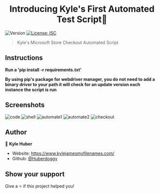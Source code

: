 <h1 align="center">Introducing Kyle's First Automated Test Script👋</h1>
<p>
  <img alt="Version" src="https://img.shields.io/badge/version-1.0.0-blue.svg?cacheSeconds=2592000" />
  <a href="#" target="_blank">
    <img alt="License: ISC" src="https://img.shields.io/badge/License-ISC-yellow.svg" />
  </a>
</p>

> Kyle's Microsoft Store Checkout Automated Script

## Instructions
**Run a 'pip install -r requirements.txt'**

**By using pip's package for webdriver manager, you do not need to add a binary driver to your path it will check for an update version each instance the script is run**


## Screenshots

![code](https://user-images.githubusercontent.com/16614357/94346112-2bc84300-fff0-11ea-9b4e-2015b44ffd22.png)
![shell](https://user-images.githubusercontent.com/16614357/94346114-2c60d980-fff0-11ea-89f4-056df9bbb609.png)
![automate1](https://user-images.githubusercontent.com/16614357/94346120-2ff46080-fff0-11ea-99ae-db0a497a5fed.png)
![automate2](https://user-images.githubusercontent.com/16614357/94346121-308cf700-fff0-11ea-87a0-b12c37cd9fbd.png)
![checkout](https://user-images.githubusercontent.com/16614357/94346125-34207e00-fff0-11ea-8267-9c05e6dea0f4.png)


## Author

👤 **Kyle Huber**

* Website: https://www.kylejamesmyfilenames.com/
* Github: [@Huberdoggy](https://github.com/Huberdoggy)

## Show your support

Give a ⭐️ if this project helped you!